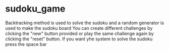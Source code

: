 # sudoku_game
Backtracking method is used to solve the sudoku and a random generator is used to make the sudoku board
You can create different challenges by clicking the "new" button provided or play the same challenge again by clicking the "reset" button. If you want yhe system to solve the sudoku press the space bar

